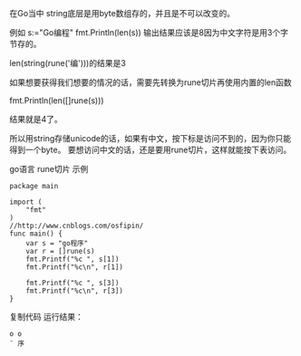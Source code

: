 在Go当中 string底层是用byte数组存的，并且是不可以改变的。

例如 s:="Go编程" fmt.Println(len(s)) 输出结果应该是8因为中文字符是用3个字节存的。

len(string(rune('编')))的结果是3

如果想要获得我们想要的情况的话，需要先转换为rune切片再使用内置的len函数

fmt.Println(len([]rune(s)))

结果就是4了。

所以用string存储unicode的话，如果有中文，按下标是访问不到的，因为你只能得到一个byte。 要想访问中文的话，还是要用rune切片，这样就能按下表访问。

go语言 rune切片 示例


```
package main

import (
    "fmt"
)
//http://www.cnblogs.com/osfipin/
func main() {
    var s = "go程序"
    var r = []rune(s)
    fmt.Printf("%c ", s[1])
    fmt.Printf("%c\n", r[1])

    fmt.Printf("%c ", s[3])
    fmt.Printf("%c\n", r[3])
}
```

复制代码
运行结果：


```
o o
¨ 序
```
